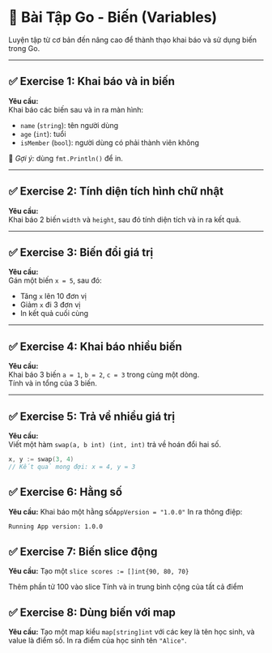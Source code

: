 # 🧪 Bài Tập Go - Biến (Variables)

Luyện tập từ cơ bản đến nâng cao để thành thạo khai báo và sử dụng biến trong Go.

---

## ✅ Exercise 1: Khai báo và in biến

**Yêu cầu:**  
Khai báo các biến sau và in ra màn hình:
- `name` (`string`): tên người dùng
- `age` (`int`): tuổi
- `isMember` (`bool`): người dùng có phải thành viên không

📌 *Gợi ý:* dùng `fmt.Println()` để in.

---

## ✅ Exercise 2: Tính diện tích hình chữ nhật

**Yêu cầu:**  
Khai báo 2 biến `width` và `height`, sau đó tính diện tích và in ra kết quả.

---

## ✅ Exercise 3: Biến đổi giá trị

**Yêu cầu:**  
Gán một biến `x = 5`, sau đó:
- Tăng `x` lên 10 đơn vị
- Giảm `x` đi 3 đơn vị
- In kết quả cuối cùng

---

## ✅ Exercise 4: Khai báo nhiều biến

**Yêu cầu:**  
Khai báo 3 biến `a = 1`, `b = 2`, `c = 3` trong cùng một dòng.  
Tính và in tổng của 3 biến.

---

## ✅ Exercise 5: Trả về nhiều giá trị

**Yêu cầu:**  
Viết một hàm `swap(a, b int) (int, int)` trả về hoán đổi hai số.  

```go
x, y := swap(3, 4)
// Kết quả mong đợi: x = 4, y = 3
```

## ✅ Exercise 6: Hằng số

**Yêu cầu:**
Khai báo một hằng số`AppVersion = "1.0.0"`
In ra thông điệp:

```bash
Running App version: 1.0.0
```

## ✅ Exercise 7: Biến slice động

**Yêu cầu:**
Tạo một `slice scores := []int{90, 80, 70}`

Thêm phần tử 100 vào slice
Tính và in trung bình cộng của tất cả điểm

## ✅ Exercise 8: Dùng biến với map

**Yêu cầu:**
Tạo một map kiểu `map[string]int` với các key là tên học sinh, và value là điểm số.
In ra điểm của học sinh tên `"Alice"`.

